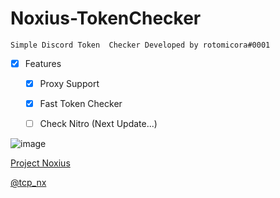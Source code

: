 # Noxius-TokenChecker
`Simple Discord Token  Checker Developed by rotomicora#0001`


- [x] Features

  - [x] Proxy Support

  - [x] Fast Token Checker

  - [ ] Check Nitro (Next Update...)


![image](https://github.com/rotomicora/Noxius-TokenChecker/assets/48841069/df29ff2c-60aa-444b-8b31-38c99f408e15)

[Project Noxius](https://t.me/projectnoxius)

[@tcp_nx](https://t.me/tcp_nx)
